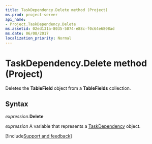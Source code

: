 ```yaml
---
title: TaskDependency.Delete method (Project)
ms.prod: project-server
api_name:
- Project.TaskDependency.Delete
ms.assetid: 02ed131a-8035-5074-e88c-f0c64e6808ad
ms.date: 06/08/2017
localization_priority: Normal
---
```



# TaskDependency.Delete method (Project)

Deletes the  **TableField** object from a **TableFields** collection.


## Syntax

_expression_.**Delete**

_expression_ A variable that represents a [TaskDependency](./Project.TaskDependency.md) object.

[!include[Support and feedback](~/includes/feedback-boilerplate.md)]